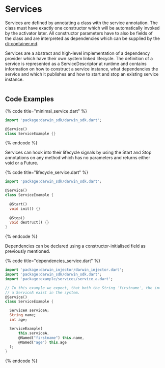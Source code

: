 # Services

Services are defined by annotating a class with the service annotation. The class must have exactly one constructor which will be automatically invoked by the activator later. All constructor parameters have to also be fields of the class and are interpreted as dependencies which can be supplied by the [di-container.md](../../docs/core/di-container.md "mention").&#x20;

Services are a abstract and high-level implementation of a dependency provider which have their own system linked lifecycle. The definition of a service is represented as a ServiceDescriptor at runtime and contains information on how to construct a service instance, what dependencies the service and which it publishes and how to start and stop an existing service instance.&#x20;

<figure><img src="../../.gitbook/assets/darwin_service_structure.png" alt=""><figcaption></figcaption></figure>

## Code Examples

{% code title="minimal_service.dart" %}
```dart
import 'package:darwin_sdk/darwin_sdk.dart';

@Service()
class ServiceExample {}
```
{% endcode %}

Services can hook into their lifecycle signals by using the Start and Stop annotations on any method which has no parameters and returns either void or a Future.

{% code title="lifecycle_service.dart" %}
```dart
import 'package:darwin_sdk/darwin_sdk.dart';

@Service()
class ServiceExample {
  
  @Start()
  void init() {}
  
  @Stop()
  void destruct() {}
}
```
{% endcode %}

Dependencies can be declared using a constructor-initialised field as previously mentioned.&#x20;

{% code title="dependencies_service.dart" %}
```dart
import 'package:darwin_injector/darwin_injector.dart';
import 'package:darwin_sdk/darwin_sdk.dart';
import 'package:example/services/service_a.dart';

// In this example we expect, that both the String 'firstname', the int 'age' and
// a ServiceA exist in the system. 
@Service()
class ServiceExample {

  ServiceA serviceA;
  String name;
  int age;

  ServiceExample(
      this.serviceA, 
      @Named("firstname") this.name,
      @Named("age") this.age
  );
}
```
{% endcode %}

